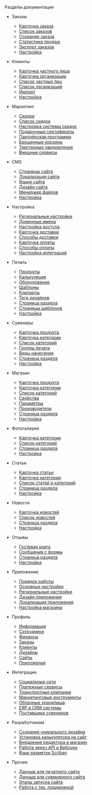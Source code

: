 ﻿<!-- docs/_sidebar.md -->
Разделы документации

- Заказы
	- [Карточка заказа](/orders/edit.md)
	- [Список заказов](/orders/list.md)
	- [Создание заказа](/orders/create.md)
	- [Статистика продаж](/orders/report.md)
	- [Экспорт заказов](/orders/export.md)
	- [Настройка](/orders/settings.md)

- Клиенты
	- [Карточка частного лица](/customers/b2c.md)
	- [Карточка организации](/customers/b2b.md)
	- [Список частных лиц](/customers/b2c-list.md)
	- [Список организаций](/customers/b2b-list.md)
	- [Импорт](/customers/import.md)
	- [Настройка](/customers/settings.md)

- Маркетинг
	- [Скидки](/marketing/discounts.md)
	- [Список скидок](/marketing/discounts-list.md)
	- [Настройка системы скидок](/marketing/settings.md)
	- [Подарочные сертификаты](/marketing/certificates.md)
	- [Партнёрская программа](/marketing/affiliates.md)
	- [Брошенные корзины](/marketing/cards.md)
	- [Триггерные уведомления](/marketing/notice.md)
	- [Внешние сервисы](/marketing/services.md)

- CMS
	- [Страницы сайта](/cms/pages.md)
	- [Локализация сайта](/cms/localization.md)
	- [Языки сайта](/cms/languages.md)
	- [Дизайн сайта](/cms/design.md)
	- [Менеджер файлов](/cms/files.md)
	- [Настройка](/cms/settings.md)

- Настройка
	- [Региональные настройки](/site/region.md)
	- [Доменные имена](/site/domains.md)
	- [Настройка доступа](/site/access.md)
	- [Карточка доставки](/site/shippings.md)
	- [Способы доставки](/site/ship-list.md)
	- [Карточка оплаты](/site/payments.md)
	- [Способы оплаты](/site/pay-list.md)
	- [Настройка интеграций](/site/socials.md)

- Печать
	- [Продукты](/print/products.md)
	- [Калькуляция](/print/calculations.md)
	- [Оборудование](/print/devices.md)
	- [Шаблоны](/print/templates.md)
	- [Клипарты](/print/cliparts.md)
	- [Теги дизайнов](/print/tags.md)
	- [Страница раздела](/print/page.md)
	- [Страницы шаблонов](/print/tpages.md)
	- [Настройка](/print/settings.md)

- Сувениры
	- [Карточка продукта](/gift/products.md)
	- [Карточка категории](/gift/category.md)
	- [Список категорий](/gift/list.md)
	- [Группы печати](/gift/groups.md)
	- [Виды нанесения](/gift/prints.md)
	- [Страница раздела](/gift/page.md)
	- [Настройка](/gift/settings.md)

- Магазин
	- [Карточка продукта](/shop/products.md)
	- [Карточка категории](/shop/category.md)
	- [Список категорий](/shop/list.md)
	- [Свойства](/shop/properties.md)
	- [Параметры](/shop/parameters.md)
	- [Производители](/shop/vendors.md)
	- [Страница раздела](/shop/page.md)
	- [Настройка](/shop/settings.md)

- Фотогалерея
	- [Карточка категории](/gallery/products.md)
	- [Список категорий](/gallery/list.md)
	- [Страница раздела](/gallery/page.md)
	- [Настройка](/gallery/settings.md)

- Статьи
	- [Карточка статьи](/faq/paper.md)
	- [Карточка категории](/faq/category.md)
	- [Список статей и категорий](/faq/list.md)
	- [Страница раздела](/faq/page.md)
	- [Настройка](/faq/settings.md)

- Новости
	- [Карточка новостей](/news/news.md)
	- [Список новостей](/news/list.md)
	- [Страница раздела](/news/page.md)
	- [Настройка](/news/settings.md)

- Отзывы
	- [Гостевая книга](/feedback/gbooks.md)
	- [Сообщения с формы](/feedback/messages.md)
	- [Страница раздела](/feedback/page.md)
	- [Настройка](/feedback/settings.md)

- Приложение
	- [Порядок работы](/app/sites.md)
	- [Основные настройки](/app/settings.md)
	- [Региональные настройки](/app/region.md)
	- [Дизайн приложения](/app/design.md)
	- [Локализация приложения](/app/localization.md)
	- [Настройка магазина](/app/shop.md)
- Профиль
	- [Информация](/profile/info.md)
	- [Сотрудники](/profile/staff.md)
	- [Финансы](/profile/finance.md)
	- [Заказы](/profile/orders.md)
	- [Клиенты](/profile/clients.md)
	- [Дизайны](/profile/design.md)
	- [Сайты](/profile/site.md)
	- [Приложения](/profile/app.md)
	
- Интеграции
	- [Социальные сети](/integration/socials.md)
	- [Платежные сервисы](/integration/payments.md)
	- [Транспортные компании](/integration/shippings.md)
	- [Маркетинговые инструменты](/integration/marketing.md)
	- [Облачные хранилища](/integration/drives.md)
	- [ERP и CRM системы](/integration/crm.md)
	- [Поставщики сувениров](/integration/gifts.md)
	
- Разработчикам
	- [Создание уникального дизайна](/dev/design.md)
	- [Установка калькулятора на сайт](/dev/calc.md)
	- [Внедрение редактора в магазин](/dev/editor.md)
	- [Работа через API и Вебхуки](/dev/api.md)
	- [Язык разметки Scriban](/dev/scriban.md)

- Прочее
	- [Данные для печатного сайта](/misc/data-for-print-site.md)
	- [Данные для сувенирного сайта](/misc/data-for-gift-site.md)
	- [Этапы запуска сайта](/misc/launch-site.md)
	- [Работа с тех. поддержкой](/misc/tech-support.md)
